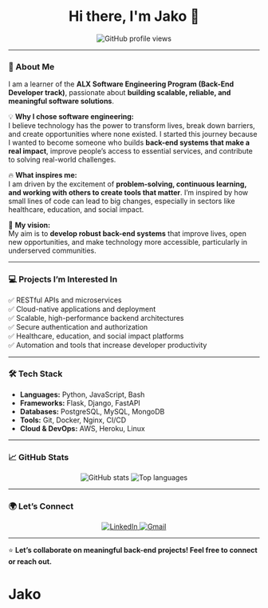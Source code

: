 <!-- GitHub Profile README -->

<h1 align="center">Hi there, I'm Jako 👋</h1>

<p align="center">
  <img src="https://komarev.com/ghpvc/?username=Jacksolman&style=flat-square&color=blue" alt="GitHub profile views" />
</p>

---

### 🚀 About Me

I am a learner of the **ALX Software Engineering Program (Back-End Developer track)**, passionate about **building scalable, reliable, and meaningful software solutions**.

💡 **Why I chose software engineering:**  
I believe technology has the power to transform lives, break down barriers, and create opportunities where none existed. I started this journey because I wanted to become someone who builds **back-end systems that make a real impact**, improve people’s access to essential services, and contribute to solving real-world challenges.

🔥 **What inspires me:**  
I am driven by the excitement of **problem-solving, continuous learning, and working with others to create tools that matter**. I’m inspired by how small lines of code can lead to big changes, especially in sectors like healthcare, education, and social impact.

🎯 **My vision:**  
My aim is to **develop robust back-end systems** that improve lives, open new opportunities, and make technology more accessible, particularly in underserved communities.

---

### 💻 Projects I’m Interested In

✅ RESTful APIs and microservices  
✅ Cloud-native applications and deployment  
✅ Scalable, high-performance backend architectures  
✅ Secure authentication and authorization  
✅ Healthcare, education, and social impact platforms  
✅ Automation and tools that increase developer productivity

---

### 🛠️ Tech Stack

- **Languages:** Python, JavaScript, Bash  
- **Frameworks:** Flask, Django, FastAPI  
- **Databases:** PostgreSQL, MySQL, MongoDB  
- **Tools:** Git, Docker, Nginx, CI/CD  
- **Cloud & DevOps:** AWS, Heroku, Linux

---

### 📈 GitHub Stats

<p align="center">
  <img src="https://github-readme-stats.vercel.app/api?username=Jacksolman&show_icons=true&theme=radical" alt="GitHub stats" />
  <img src="https://github-readme-stats.vercel.app/api/top-langs/?username=Jacksolman&layout=compact&theme=radical" alt="Top languages" />
</p>

---

### 🌍 Let’s Connect

<p align="center">
  <a href="https://www.linkedin.com/feed/" target="_blank">
    <img src="https://img.shields.io/badge/-LinkedIn-blue?style=for-the-badge&logo=Linkedin&logoColor=white" alt="LinkedIn">
  </a>
  <a href="mailto:jacksolman1@gmail.com" target="_blank">
    <img src="https://img.shields.io/badge/-Gmail-c14438?style=for-the-badge&logo=Gmail&logoColor=white" alt="Gmail">
  </a>
</p>

---

⭐ **Let’s collaborate on meaningful back-end projects! Feel free to connect or reach out.**
# Jako
